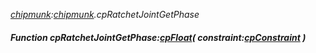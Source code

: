 _[chipmunk](../../modules/chipmunk/chipmunk-module.md):[chipmunk](../../modules/chipmunk/chipmunk-module.md).cpRatchetJointGetPhase_
##### Function cpRatchetJointGetPhase:[cpFloat](../../modules/chipmunk/chipmunk-cpfloat.md)( constraint:[cpConstraint](../../modules/chipmunk/chipmunk-cpconstraint.md) )
